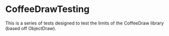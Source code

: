 # CoffeeDrawTesting
This is a series of tests designed to test the limits of the CoffeeDraw library (based off ObjectDraw).
